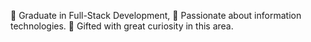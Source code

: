 👋 Graduate in Full-Stack Development,
👀 Passionate about information technologies.
💞️ Gifted with great curiosity in this area.
